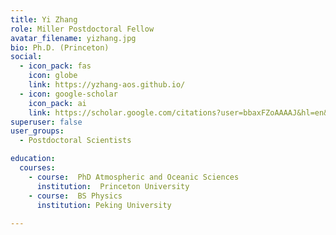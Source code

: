 ```yaml
---
title: Yi Zhang
role: Miller Postdoctoral Fellow
avatar_filename: yizhang.jpg
bio: Ph.D. (Princeton)
social:
  - icon_pack: fas
    icon: globe
    link: https://yzhang-aos.github.io/
  - icon: google-scholar
    icon_pack: ai
    link: https://scholar.google.com/citations?user=bbaxFZoAAAAJ&hl=en&oi=sra
superuser: false
user_groups:
  - Postdoctoral Scientists

education:
  courses:
    - course:  PhD Atmospheric and Oceanic Sciences
      institution:  Princeton University
    - course:  BS Physics
      institution: Peking University
      
---
```

